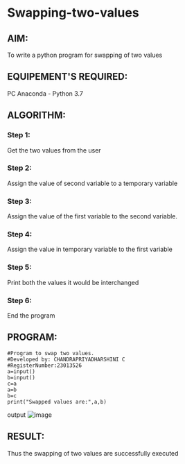 # Swapping-two-values
## AIM:
To write a python program for swapping of two values
## EQUIPEMENT'S REQUIRED: 
PC
Anaconda - Python 3.7
## ALGORITHM: 
### Step 1:
Get the two values from the user
### Step 2: 
Assign the value of second variable to a temporary variable 
### Step 3: 
Assign the value of the first variable to the second variable.
### Step 4:  
Assign the value in temporary variable to the first variable
### Step 5: 
Print both the values it would be interchanged
### Step 6: 
End the program
## PROGRAM:
```
#Program to swap two values.
#Developed by: CHANDRAPRIYADHARSHINI C
#RegisterNumber:23013526
a=input()
b=input()
c=a
a=b
b=c
print("Swapped values are:",a,b)
```
output
![image](https://github.com/Bosevennila/Swapping-two-values/assets/144870486/b009e0eb-39fd-4ec5-8ca5-46a73dbcd047)





## RESULT:
Thus the swapping of two values are successfully executed



